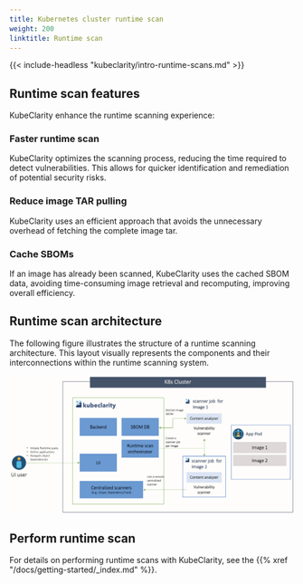 ```yaml
---
title: Kubernetes cluster runtime scan
weight: 200
linktitle: Runtime scan
---
```


{{< include-headless "kubeclarity/intro-runtime-scans.md" >}}

## Runtime scan features

KubeClarity enhance the runtime scanning experience:

### Faster runtime scan

KubeClarity optimizes the scanning process, reducing the time required to detect vulnerabilities. This allows for quicker identification and remediation of potential security risks.

### Reduce image TAR pulling

KubeClarity uses an efficient approach that avoids the unnecessary overhead of fetching the complete image tar.

### Cache SBOMs

If an image has already been scanned, KubeClarity uses the cached SBOM data, avoiding time-consuming image retrieval and recomputing, improving overall efficiency.

## Runtime scan architecture

The following figure illustrates the structure of a runtime scanning architecture. This layout visually represents the components and their interconnections within the runtime scanning system.

![KubeClarity Runtime Scan Architecture](runtime-scan-architecture.png)

## Perform runtime scan

For details on performing runtime scans with KubeClarity, see the {{% xref "/docs/getting-started/_index.md" %}}.
